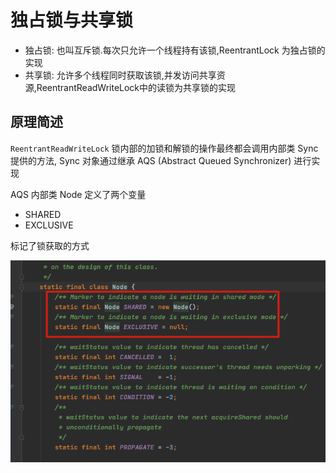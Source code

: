 # 独占锁与共享锁

- 独占锁: 也叫互斥锁.每次只允许一个线程持有该锁,ReentrantLock 为独占锁的实现
- 共享锁: 允许多个线程同时获取该锁,并发访问共享资源,ReentrantReadWriteLock中的读锁为共享锁的实现

## 原理简述

`ReentrantReadWriteLock` 锁内部的加锁和解锁的操作最终都会调用内部类 Sync 提供的方法, Sync 对象通过继承 AQS (Abstract Queued Synchronizer) 进行实现

AQS 内部类 Node 定义了两个变量

- SHARED  
- EXCLUSIVE 

标记了锁获取的方式



![image-20200630080634331](../../../assets/image-20200630080634331.png)